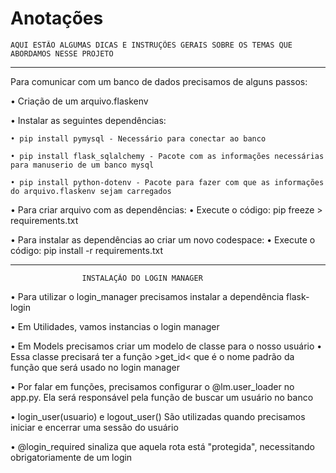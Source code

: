 # Anotações

    AQUI ESTÃO ALGUMAS DICAS E INSTRUÇÕES GERAIS SOBRE OS TEMAS QUE ABORDAMOS NESSE PROJETO

--------------------------------------------------------------------------------------------------------------------

Para comunicar com um banco de dados precisamos de alguns passos:

• Criação de um arquivo.flaskenv

• Instalar as seguintes dependências:

    • pip install pymysql - Necessário para conectar ao banco

    • pip install flask_sqlalchemy - Pacote com as informações necessárias para manuserio de um banco mysql

    • pip install python-dotenv - Pacote para fazer com que as informações do arquivo.flaskenv sejam carregados

• Para criar arquivo com as dependências:
    • Execute o código: pip freeze > requirements.txt

• Para instalar as dependências ao criar um novo codespace:
    • Execute o código: pip install -r requirements.txt


-------------------------------------------------------------------------

                    INSTALAÇÃO DO LOGIN MANAGER

• Para utilizar o login_manager precisamos instalar a dependência flask-login

• Em Utilidades, vamos instancias o login manager

• Em Models precisamos criar um modelo de classe para o nosso usuário 
    • Essa classe precisará ter a função >get_id< que é o nome padrão da função que será usado no login manager

• Por falar em funções, precisamos configurar o @lm.user_loader no app.py. Ela será responsável pela função de buscar um usuário no banco

• login_user(usuario) e logout_user() São utilizadas quando precisamos iniciar e encerrar uma sessão do usuário

• @login_required sinaliza que aquela rota está "protegida", necessitando obrigatoriamente de um login
